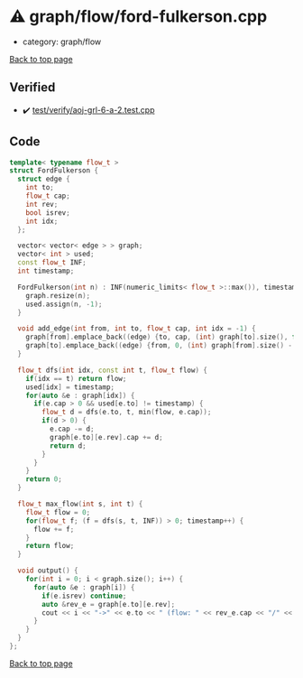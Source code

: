 <!-- mathjax config similar to math.stackexchange -->
<script type="text/javascript" async
  src="https://cdnjs.cloudflare.com/ajax/libs/mathjax/2.7.5/MathJax.js?config=TeX-MML-AM_CHTML">
</script>
<script type="text/x-mathjax-config">
  MathJax.Hub.Config({
    TeX: { equationNumbers: { autoNumber: "AMS" }},
    tex2jax: {
      inlineMath: [ ['$','$'] ],
      processEscapes: true
    },
    "HTML-CSS": { matchFontHeight: false },
    displayAlign: "left",
    displayIndent: "2em"
  });
</script>

<script type="text/javascript" src="https://cdnjs.cloudflare.com/ajax/libs/jquery/3.4.1/jquery.min.js"></script>
<script src="https://cdn.jsdelivr.net/npm/jquery-balloon-js@1.1.2/jquery.balloon.min.js" integrity="sha256-ZEYs9VrgAeNuPvs15E39OsyOJaIkXEEt10fzxJ20+2I=" crossorigin="anonymous"></script>
<script type="text/javascript" src="../../../assets/js/copy-button.js"></script>
<link rel="stylesheet" href="../../../assets/css/copy-button.css" />


# :warning: graph/flow/ford-fulkerson.cpp
* category: graph/flow


[Back to top page](../../../index.html)



## Verified
* :heavy_check_mark: [test/verify/aoj-grl-6-a-2.test.cpp](../../../verify/test/verify/aoj-grl-6-a-2.test.cpp.html)


## Code
```cpp
template< typename flow_t >
struct FordFulkerson {
  struct edge {
    int to;
    flow_t cap;
    int rev;
    bool isrev;
    int idx;
  };

  vector< vector< edge > > graph;
  vector< int > used;
  const flow_t INF;
  int timestamp;

  FordFulkerson(int n) : INF(numeric_limits< flow_t >::max()), timestamp(0) {
    graph.resize(n);
    used.assign(n, -1);
  }

  void add_edge(int from, int to, flow_t cap, int idx = -1) {
    graph[from].emplace_back((edge) {to, cap, (int) graph[to].size(), false, idx});
    graph[to].emplace_back((edge) {from, 0, (int) graph[from].size() - 1, true, idx});
  }

  flow_t dfs(int idx, const int t, flow_t flow) {
    if(idx == t) return flow;
    used[idx] = timestamp;
    for(auto &e : graph[idx]) {
      if(e.cap > 0 && used[e.to] != timestamp) {
        flow_t d = dfs(e.to, t, min(flow, e.cap));
        if(d > 0) {
          e.cap -= d;
          graph[e.to][e.rev].cap += d;
          return d;
        }
      }
    }
    return 0;
  }

  flow_t max_flow(int s, int t) {
    flow_t flow = 0;
    for(flow_t f; (f = dfs(s, t, INF)) > 0; timestamp++) {
      flow += f;
    }
    return flow;
  }

  void output() {
    for(int i = 0; i < graph.size(); i++) {
      for(auto &e : graph[i]) {
        if(e.isrev) continue;
        auto &rev_e = graph[e.to][e.rev];
        cout << i << "->" << e.to << " (flow: " << rev_e.cap << "/" << e.cap + rev_e.cap << ")" << endl;
      }
    }
  }
};

```

[Back to top page](../../../index.html)

